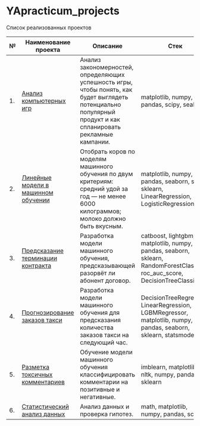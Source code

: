 # YApracticum_projects
Список реализованных проектов

| № | Наименование проекта | Описание | Стек |
| --- | --- | --- | --- |
| 1. | [Анализ компьютерных игр](https://github.com/Kris-Wolf/YApracticum_projects/tree/main/VideoGames_analysis) | Анализ закономерностей, определяющих успешность игры, чтобы понять, как будет выглядеть потенциально популярный продукт и как спланировать рекламные кампании. | matplotlib, numpy, pandas, scipy, seaborn |
| 2. | [Линейные модели в машинном обучении](https://github.com/Kris-Wolf/YApracticum_projects/tree/main/linear_models) | Отобрать коров по моделям машинного обучения по двум критериям: средний удой за год — не менее 6000 килограммов; молоко должно быть вкусным. | matplotlib, numpy, pandas, seaborn, scipy, sklearn, LinearRegression, LogisticRegression |
| 3. | [Предсказание терминации контракта](https://github.com/Kris-Wolf/YApracticum_projects/tree/main/contract_termination) | Разработка модели машинного обучения, предсказывающей разорвёт ли абонент договор. | catboost, lightgbm, matplotlib, numpy, pandas, seaborn, sklearn, RandomForestClassifier, roc_auc_score, DecisionTreeClassifier |
| 4. | [Прогнозирование заказов такси](https://github.com/Kris-Wolf/YApracticum_projects/tree/main/predicting_taxi_orders) | Разработка модели машинного обучения для предсказания количества заказов такси на следующий час. | DecisionTreeRegressor, LinearRegression, LGBMRegressor, matplotlib, numpy, pandas, seaborn, sklearn, statsmodels |
| 5. | [Разметка токсичных комментариев](https://github.com/Kris-Wolf/YApracticum_projects/tree/main/comment_negativity) | Обучение модели машинного обучения классифицировать комментарии на позитивные и негативные. | imblearn, matplotlib, nltk, numpy, pandas, sklearn |
| 6. | [Статистический анализ данных](https://github.com/Kris-Wolf/YApracticum_projects/tree/main/statistical_analysis) | Анализ данных и проверка гипотез. | math, matplotlib, numpy, pandas, scipy |
